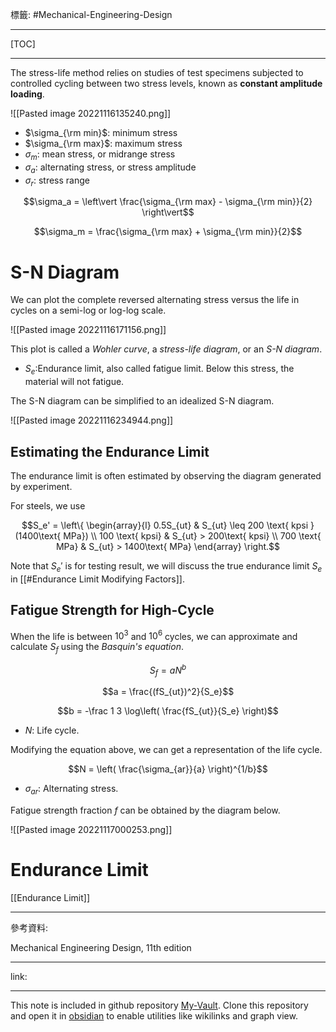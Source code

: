 標籤: #Mechanical-Engineering-Design 

---

[TOC]

---

The stress-life method relies on studies of test specimens subjected to controlled cycling between two stress levels, known as **constant amplitude loading**.

![[Pasted image 20221116135240.png]]

- $\sigma_{\rm min}$: minimum stress
- $\sigma_{\rm max}$: maximum stress
- $\sigma_{m}$: mean stress, or midrange stress
- $\sigma_a$: alternating stress, or stress amplitude
- $\sigma_r$: stress range

$$\sigma_a = \left\vert
	\frac{\sigma_{\rm max} - \sigma_{\rm min}}{2}
\right\vert$$

$$\sigma_m = \frac{\sigma_{\rm max} + \sigma_{\rm min}}{2}$$

# S-N Diagram

We can plot the complete reversed alternating stress versus the life in cycles on a semi-log or log-log scale.

![[Pasted image 20221116171156.png]]

This plot is called a *Wohler curve*, a *stress-life diagram*, or an *S-N diagram*.

- $S_e$:Endurance limit, also called fatigue limit. Below this stress, the material will not fatigue.

The S-N diagram can be simplified to an idealized S-N diagram.

![[Pasted image 20221116234944.png]]

## Estimating the Endurance Limit

The endurance limit is often estimated by observing the diagram generated by experiment.

For steels, we use

$$S_e' = 
\left\{
	\begin{array}{l}
		0.5S_{ut} & S_{ut} \leq 200 \text{ kpsi } (1400\text{ MPa}) \\
		100 \text{ kpsi} & S_{ut} > 200\text{ kpsi} \\
		700 \text{ MPa} & S_{ut} > 1400\text{ MPa}
	\end{array}
\right.$$

Note that $S_e'$ is for testing result, we will discuss the true endurance limit $S_e$ in [[#Endurance Limit Modifying Factors]].

## Fatigue Strength for High-Cycle

When the life is between $10^3$ and $10^6$ cycles, we can approximate and calculate $S_f$ using the *Basquin's equation*.

$$S_f = aN^b$$

$$a = \frac{(fS_{ut})^2}{S_e}$$

$$b = -\frac 1 3 \log\left(
	\frac{fS_{ut}}{S_e}
\right)$$

- $N$: Life cycle.

Modifying the equation above, we can get a representation of the life cycle.

$$N = \left(
	\frac{\sigma_{ar}}{a}
\right)^{1/b}$$

- $\sigma_{ar}$: Alternating stress.

Fatigue strength fraction $f$ can be obtained by the diagram below.

![[Pasted image 20221117000253.png]]

# Endurance Limit

[[Endurance Limit]]

---

參考資料:

Mechanical Engineering Design, 11th edition

---

link:


---

This note is included in github repository [My-Vault](https://github.com/LittleD3092/My-Vault.git). Clone this repository and open it in [obsidian](https://obsidian.md/) to enable utilities like wikilinks and graph view.